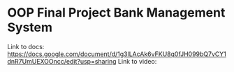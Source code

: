 # OOP Final Project Bank Management System
Link to docs:
https://docs.google.com/document/d/1g3lLAcAk6vFKU8q0fJH099bQ7vCY1dnR7UmUEXOOncc/edit?usp=sharing
Link to video:
